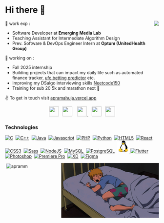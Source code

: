 # Hi there 👋
<a href = "https://discord.com/users/747373605142396939"><img align='right' src="https://lanyard.cnrad.dev/api/747373605142396939"></a>


💼  work exp :
* Software Developer at <b>Emerging Media Lab</b>  <br/>
* Teaching Assistant for Intermediate Algorithm Design<br/>
* Prev. Software & DevOps Engineer Intern at <b>Optum (UnitedHealth Group) </b>



💪 working on : 
* Fall 2025 internship  <br/>
* Building projects that can impact my daily life such as automated finance tracker, <a href = "https://github.com/apramm/ufc-betting-pred">ufc betting predictor</a> etc. <br/>
* Improving my DSalgo interviewing skills <a href= "https://github.com/apramm/DailyNeetcode150">Neetcode150</a>
* Training for sub 20 5k and marathon next 🤞<br/>


✌️ To get in touch visit <a href = "https://apramahuja.vercel.app/" >apramahuja.vercel.app</a> <br/>



<p align="center">
 <a href = "https://www.linkedin.com/in/apram/" target="_blank" rel="noreferrer"><img src = "https://raw.githubusercontent.com/danielcranney/readme-generator/main/public/icons/socials/linkedin.svg" width="32" height="32"/></a>&nbsp;&nbsp;
 <a href="https://www.instagram.com/apramahuja/" target="_blank" rel="noreferrer"><img src="https://raw.githubusercontent.com/danielcranney/readme-generator/main/public/icons/socials/instagram.svg" width="32" height="32" /></a> &nbsp;&nbsp;
 <a href= "https://www.strava.com/athletes/144141823" target="_blank" rel="noreferrer"> <img src="https://avatars.githubusercontent.com/u/175478?s=200&v=4" width="32" height="32" /> </a> &nbsp;&nbsp;
 <a href="https://twitter.com/apram0235" target="_blank" rel="noreferrer"><img src="https://raw.githubusercontent.com/danielcranney/readme-generator/main/public/icons/socials/twitter.svg" width="32" height="32" /></a>&nbsp;&nbsp;
<a href = "mailto:apram235ahuja@gmail.com" target="_blank" rel="noreferrer"><img src="https://user-images.githubusercontent.com/36915004/202095509-7550beba-960e-48e5-99fb-47256549f154.png" width="32" height="32"/></a>
</p>




<h3>Technologies</h3>
<p align="left">
<a href="https://docs.microsoft.com/en-us/cpp/?view=msvc-170" target="_blank" rel="noreferrer"><img src="https://raw.githubusercontent.com/danielcranney/readme-generator/main/public/icons/skills/c-colored.svg" width="36" height="36" alt="C" /></a>&nbsp;
<a href="https://docs.microsoft.com/en-us/cpp/?view=msvc-170" target="_blank" rel="noreferrer"><img src="https://raw.githubusercontent.com/danielcranney/readme-generator/main/public/icons/skills/cplusplus-colored.svg" width="36" height="36" alt="C++" /></a>&nbsp;
<a href="https://www.oracle.com/java/" target="_blank" rel="noreferrer"><img src="https://raw.githubusercontent.com/danielcranney/readme-generator/main/public/icons/skills/java-colored.svg" width="36" height="36" alt="Java" /></a>&nbsp;
<a href="https://developer.mozilla.org/en-US/docs/Web/JavaScript" target="_blank" rel="noreferrer"><img src="https://raw.githubusercontent.com/danielcranney/readme-generator/main/public/icons/skills/javascript-colored.svg" width="36" height="36" alt="Javascript" /></a>&nbsp;
<a href="https://www.php.net/" target="_blank" rel="noreferrer"><img src="https://raw.githubusercontent.com/danielcranney/readme-generator/main/public/icons/skills/php-colored.svg" width="36" height="36" alt="PHP" /></a>&nbsp;
<a href="https://www.python.org/" target="_blank" rel="noreferrer"><img src="https://raw.githubusercontent.com/danielcranney/readme-generator/main/public/icons/skills/python-colored.svg" width="36" height="36" alt="Python" /></a>&nbsp;
<a href="https://developer.mozilla.org/en-US/docs/Glossary/HTML5" target="_blank" rel="noreferrer"><img src="https://raw.githubusercontent.com/danielcranney/readme-generator/main/public/icons/skills/html5-colored.svg" width="36" height="36" alt="HTML5" /></a>&nbsp;
<a href="https://reactjs.org/" target="_blank" rel="noreferrer"><img src="https://raw.githubusercontent.com/danielcranney/readme-generator/main/public/icons/skills/react-colored.svg" width="36" height="36" alt="React" /></a>&nbsp;
<a href="https://www.w3.org/TR/CSS/#css" target="_blank" rel="noreferrer"><img src="https://raw.githubusercontent.com/danielcranney/readme-generator/main/public/icons/skills/css3-colored.svg" width="36" height="36" alt="CSS3" /></a>&nbsp;
<a href="https://sass-lang.com/" target="_blank" rel="noreferrer"><img src="https://raw.githubusercontent.com/danielcranney/readme-generator/main/public/icons/skills/sass-colored.svg" width="36" height="36" alt="Sass" /></a>&nbsp;
<a href="https://nodejs.org/en/" target="_blank" rel="noreferrer"><img src="https://raw.githubusercontent.com/danielcranney/readme-generator/main/public/icons/skills/nodejs-colored.svg" width="36" height="36" alt="NodeJS" /></a>&nbsp;
<a href="https://www.mysql.com/" target="_blank" rel="noreferrer"><img src="https://raw.githubusercontent.com/danielcranney/readme-generator/main/public/icons/skills/mysql-colored.svg" width="36" height="36" alt="MySQL" /></a>&nbsp;
<a href="https://www.postgresql.org/" target="_blank" rel="noreferrer"><img src="https://raw.githubusercontent.com/danielcranney/readme-generator/main/public/icons/skills/postgresql-colored.svg" width="36" height="36" alt="PostgreSQL" /></a>&nbsp;
 <a href="https://www.linux.org/" target="_blank"> <img src="https://raw.githubusercontent.com/devicons/devicon/master/icons/linux/linux-original.svg" alt="linux" width="40" height="40"/> </a> 
<a href="https://flutter.dev/" target="_blank" rel="noreferrer"><img src="https://raw.githubusercontent.com/danielcranney/readme-generator/main/public/icons/skills/flutter-colored.svg" width="36" height="36" alt="Flutter" /></a>&nbsp;
<a href="https://www.adobe.com/uk/products/photoshop.html" target="_blank" rel="noreferrer"><img src="https://raw.githubusercontent.com/danielcranney/readme-generator/main/public/icons/skills/photoshop-colored.svg" width="36" height="36" alt="Photoshop" /></a>&nbsp;
<a href="https://www.adobe.com/uk/products/premiere.html" target="_blank" rel="noreferrer"><img src="https://raw.githubusercontent.com/danielcranney/readme-generator/main/public/icons/skills/premierepro-colored.svg" width="36" height="36" alt="Premiere Pro" /></a>&nbsp;
<a href="https://www.adobe.com/uk/products/xd.html" target="_blank" rel="noreferrer"><img src="https://raw.githubusercontent.com/danielcranney/readme-generator/main/public/icons/skills/xd-colored.svg" width="36" height="36" alt="XD" /></a>&nbsp;
<a href="https://www.figma.com/" target="_blank" rel="noreferrer"><img src="https://raw.githubusercontent.com/danielcranney/readme-generator/main/public/icons/skills/figma-colored.svg" width="36" height="36" alt="Figma" /></a>&nbsp;
</p>


<p>&nbsp;<img align="center" src="https://github-readme-stats.vercel.app/api?username=apramm&show_icons=true&locale=en&theme=tokyonight&bg_color=00000000" alt="apramm" />
<!--   <img align="center" src = "https://github-readme-stats.vercel.app/api/top-langs/?username=apramm&layout=compact&theme=tokyonight&bg_color=00000000"/> -->
<img align="right" alt="Naruto" title="anime" height="180px" src="naruto.gif"></p>





